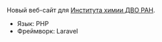 Новый веб-сайт для [Института химии ДВО РАН](http://www.ich.dvo.ru/).

- Язык: PHP
- Фреймворк: Laravel
